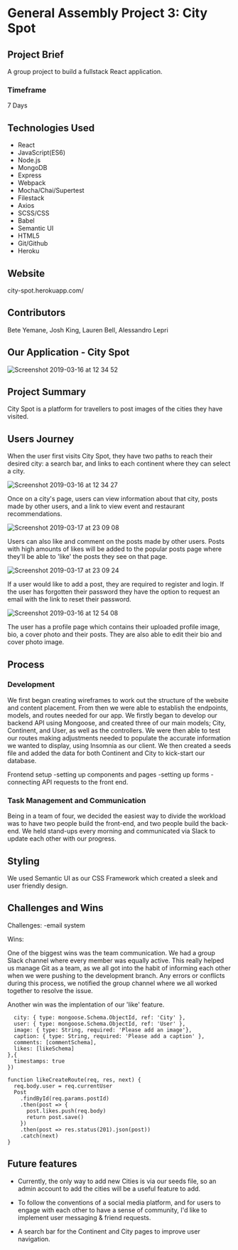 
# General Assembly Project 3: City Spot

## Project Brief

A group project to build a fullstack React application.

### Timeframe

7 Days

## Technologies Used
* React
* JavaScript(ES6)
* Node.js
* MongoDB
* Express
* Webpack
* Mocha/Chai/Supertest
* Filestack
* Axios
* SCSS/CSS
* Babel
* Semantic UI
* HTML5
* Git/Github
* Heroku

## Website

city-spot.herokuapp.com/

## Contributors

Bete Yemane, Josh King, Lauren Bell, Alessandro Lepri

## Our Application - City Spot

![Screenshot 2019-03-16 at 12 34 52](https://user-images.githubusercontent.com/44004811/54475500-d18ad700-47e9-11e9-8997-b206c1586b30.png)

## Project Summary

City Spot is a platform for travellers to post images of the cities they have visited. 

## Users Journey

When the user first visits City Spot, they have two paths to reach their desired city: a search bar, and links to each continent where they can select a city.

![Screenshot 2019-03-16 at 12 34 27](https://user-images.githubusercontent.com/44004811/54475406-e7e46300-47e8-11e9-87c3-6099e41a5c8e.png)

 Once on a city's page, users can view information about that city, posts made by other users, and a link to view event and restaurant recommendations.

![Screenshot 2019-03-17 at 23 09 08](https://user-images.githubusercontent.com/44004811/54499448-e2cb0500-4909-11e9-8dc5-2b7fc1ecb0b2.png)

Users can also like and comment on the posts made by other users. Posts with high amounts of likes will be added to the popular posts page where they'll be able to 'like' the posts they see on that page.

![Screenshot 2019-03-17 at 23 09 24](https://user-images.githubusercontent.com/44004811/54499450-f2e2e480-4909-11e9-9f91-047a2cf6e611.png)

If a user would like to add a post, they are required to register and login. If the user has forgotten their password they have the option to request an email with the link to reset their password.

![Screenshot 2019-03-16 at 12 54 08](https://user-images.githubusercontent.com/44004811/54475586-af458900-47ea-11e9-8524-854cdcbe9512.png)

The user has a profile page which contains their uploaded profile image, bio, a cover photo and their posts. They are also able to edit their bio and cover photo image.

## Process

### Development

We first began creating wireframes to work out the structure of the website and content placement. From then we were able to establish the endpoints, models, and routes needed for our app. We firstly began to develop our backend API using Mongoose, and created three of our main models; City, Continent, and User, as well as the controllers. We were then able to test our routes making adjustments needed to populate the accurate information we wanted to display, using Insomnia as our client. We then created a seeds file and added the data for both Continent and City to kick-start our database. 

Frontend setup
-setting up components and pages
-setting up forms
-connecting API requests to the front end.

### Task Management and Communication

Being in a team of four, we decided the easiest way to divide the workload was to have two people build the front-end, and two people build the back-end. We held stand-ups every morning and communicated via Slack to update each other with our progress.

## Styling

We used Semantic UI as our CSS Framework which created a sleek and user friendly design. 

## Challenges and Wins
Challenges:
-email system

Wins:

One of the biggest wins was the team communication. We had a group Slack channel where every member was equally active. This really helped us manage Git as a team, as we all got into the habit of informing each other when we were pushing to the development branch. Any errors or conflicts during this process, we notified the group channel where we all worked together to resolve the issue.

Another win was the implentation of our 'like' feature.

```const postSchema = new mongoose.Schema({
  city: { type: mongoose.Schema.ObjectId, ref: 'City' },
  user: { type: mongoose.Schema.ObjectId, ref: 'User' },
  image: { type: String, required: 'Please add an image'},
  caption: { type: String, required: 'Please add a caption' },
  comments: [commentSchema],
  likes: [likeSchema]
},{
  timestamps: true
})
```
```
function likeCreateRoute(req, res, next) {
  req.body.user = req.currentUser
  Post
    .findById(req.params.postId)
    .then(post => {
      post.likes.push(req.body)
      return post.save()
    })
    .then(post => res.status(201).json(post))
    .catch(next)
}
```

## Future features

* Currently, the only way to add new Cities is via our seeds file, so an admin account to add the cities will be a useful feature to add.

* To follow the conventions of a social media platform, and for users to engage with each other to have a sense of community, I'd like to implement user messaging & friend requests.

* A search bar for the Continent and City pages to improve user navigation.

